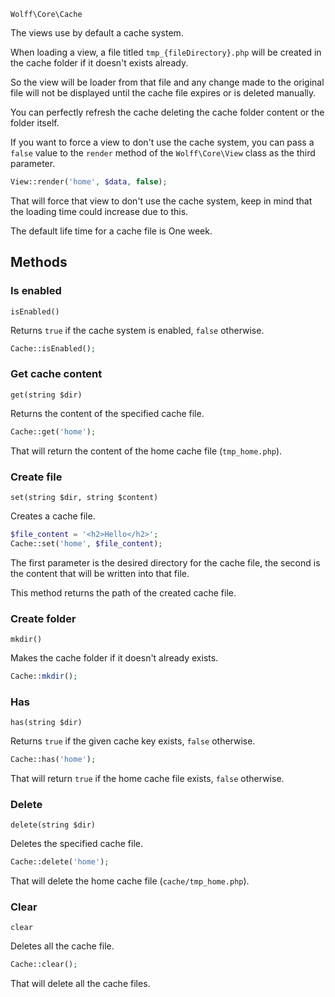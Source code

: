 `Wolff\Core\Cache`

The views use by default a cache system.

When loading a view, a file titled `tmp_{fileDirectory}.php` will be created in the cache folder if it doesn't exists already.

So the view will be loader from that file and any change made to the original file will not be displayed until the cache file expires or is deleted manually.

You can perfectly refresh the cache deleting the cache folder content or the folder itself.

If you want to force a view to don't use the cache system, you can pass a `false` value to the `render` method of the `Wolff\Core\View` class as the third parameter.

```php
View::render('home', $data, false);
```

That will force that view to don't use the cache system, keep in mind that the loading time could increase due to this.

The default life time for a cache file is One week.

## Methods

### Is enabled

`isEnabled()`

Returns `true` if the cache system is enabled, `false` otherwise.

```php
Cache::isEnabled();
```

### Get cache content

`get(string $dir)`

Returns the content of the specified cache file.

```php
Cache::get('home');
```

That will return the content of the home cache file (`tmp_home.php`).

### Create file

`set(string $dir, string $content)`

Creates a cache file.

```php
$file_content = '<h2>Hello</h2>';
Cache::set('home', $file_content);
```

The first parameter is the desired directory for the cache file, the second is the content that will be written into that file.

This method returns the path of the created cache file.

### Create folder

`mkdir()`

Makes the cache folder if it doesn't already exists.

```php
Cache::mkdir();
```

### Has

`has(string $dir)`

Returns `true` if the given cache key exists, `false` otherwise.

```php
Cache::has('home');
```

That will return `true` if the home cache file exists, `false` otherwise.

### Delete

`delete(string $dir)`

Deletes the specified cache file.

```php
Cache::delete('home');
```

That will delete the home cache file (`cache/tmp_home.php`).

### Clear

`clear`

Deletes all the cache file.

```php
Cache::clear();
```

That will delete all the cache files.

